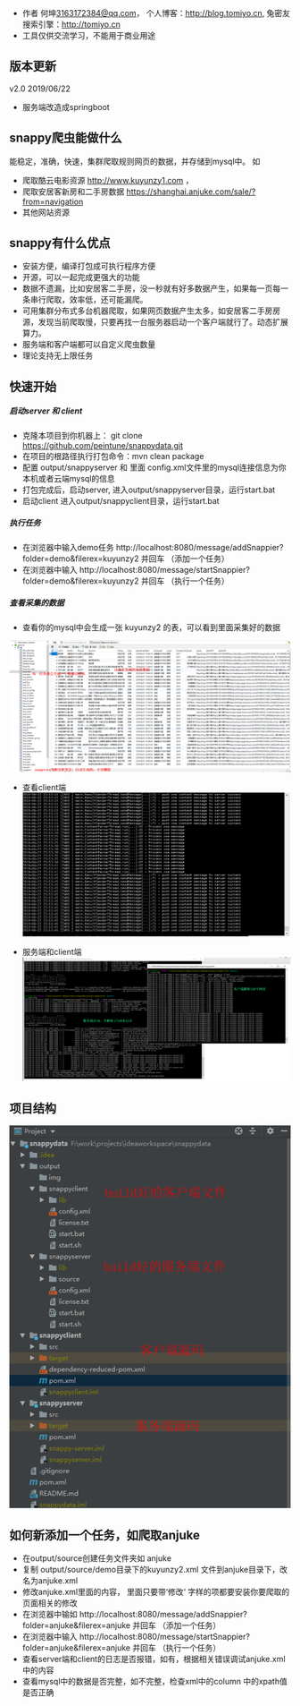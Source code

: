 
- 作者 何坤<3163172384@qq.com>， 个人博客：http://blog.tomiyo.cn, 兔密友搜索引擎：http://tomiyo.cn
- 工具仅供交流学习，不能用于商业用途

## 版本更新
v2.0    2019/06/22 
- 服务端改造成springboot

## snappy爬虫能做什么

能稳定，准确，快速，集群爬取规则网页的数据，并存储到mysql中。 如
- 爬取酷云电影资源 http://www.kuyunzy1.com ，
- 爬取安居客新房和二手房数据 https://shanghai.anjuke.com/sale/?from=navigation
- 其他网站资源
## snappy有什么优点
- 安装方便，编译打包成可执行程序方便
- 开源，可以一起完成更强大的功能
- 数据不遗漏，比如安居客二手房，没一秒就有好多数据产生，如果每一页每一条串行爬取，效率低，还可能漏爬。
- 可用集群分布式多台机器爬取，如果网页数据产生太多，如安居客二手房房源，发现当前爬取慢，只要再找一台服务器启动一个客户端就行了。动态扩展算力。
- 服务端和客户端都可以自定义爬虫数量
- 理论支持无上限任务

## 快速开始
##### 启动server 和 client
- 克隆本项目到你机器上： git clone https://github.com/peintune/snappydata.git
- 在项目的根路径执行打包命令：mvn clean package
- 配置 output/snappyserver 和 里面 config.xml文件里的mysql连接信息为你本机或者云端mysql的信息
- 打包完成后，启动server, 进入output/snappyserver目录，运行start.bat
- 启动client 进入output/snappyclient目录，运行start.bat

##### 执行任务
- 在浏览器中输入demo任务 http://localhost:8080/message/addSnappier?folder=demo&filerex=kuyunzy2 并回车 （添加一个任务）
- 在浏览器中输入 http://localhost:8080/message/startSnappier?folder=demo&filerex=kuyunzy2  并回车 （执行一个任务）

##### 查看采集的数据
- 查看你的mysql中会生成一张 kuyunzy2 的表，可以看到里面采集好的数据

![Alt text](./output/img/data.png)

- 查看client端
![Alt text](./output/img/client.gif)

- 服务端和client端
![Alt text](./output/img/start.png)

## 项目结构
![Alt text](./output/img/project.png)


## 如何新添加一个任务，如爬取anjuke 
- 在output/source创建任务文件夹如 anjuke
- 复制 output/source/demo目录下的kuyunzy2.xml 文件到anjuke目录下，改名为anjuke.xml
- 修改anjuke.xml里面的内容， 里面只要带‘修改‘ 字样的项都要安装你要爬取的页面相关的修改
- 在浏览器中输如 http://localhost:8080/message/addSnappier?folder=anjuke&filerex=anjuke 并回车 （添加一个任务）
- 在浏览器中输入 http://localhost:8080/message/startSnappier?folder=anjuke&filerex=anjuke  并回车 （执行一个任务）
- 查看server端和client的日志是否报错，如有，根据相关错误调试anjuke.xml中的内容
- 查看mysql中的数据是否完整，如不完整，检查xml中的column 中的xpath值是否正确
